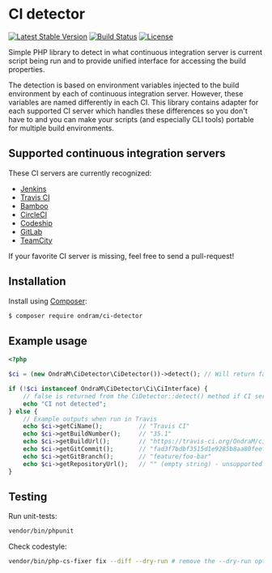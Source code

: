# CI detector

[![Latest Stable Version](https://img.shields.io/packagist/v/ondram/ci-detector.svg?style=flat-square)](https://packagist.org/packages/ondram/ci-detector)
[![Build Status](https://img.shields.io/travis/OndraM/ci-detector.svg?style=flat-square)](https://travis-ci.org/OndraM/ci-detector)
[![License](https://img.shields.io/packagist/l/ondram/ci-detector.svg?style=flat-square)](https://packagist.org/packages/ondram/ci-detector)

Simple PHP library to detect in what continuous integration server is current script being run and to provide unified 
interface for accessing the build properties.
 
The detection is based on environment variables injected to the build environment by each of continuous integration 
server. However, these variables are named differently in each CI. This library contains adapter for each supported
CI server which handles these differences so you don't have to and you can make your scripts (and especially CLI tools)
portable for multiple build environments.

## Supported continuous integration servers

These CI servers are currently recognized: 

 - [Jenkins](https://jenkins.io/)
 - [Travis CI](https://travis-ci.org/)
 - [Bamboo](https://www.atlassian.com/software/bamboo)
 - [CircleCI](https://circleci.com/)
 - [Codeship](https://codeship.com/)
 - [GitLab](https://about.gitlab.com/gitlab-ci/)
 - [TeamCity](https://www.jetbrains.com/teamcity/)

If your favorite CI server is missing, feel free to send a pull-request!

## Installation

Install using [Composer](http://getcomposer.org/):

```sh
$ composer require ondram/ci-detector
```

## Example usage

```php
<?php

$ci = (new OndraM\CiDetector\CiDetector())->detect(); // Will return false or instance implementing CiInterface

if (!$ci instanceof OndraM\CiDetector\Ci\CiInterface) {
    // false is returned from the CiDetector::detect() method if CI server was not detected
    echo "CI not detected";
} else {
    // Example outputs when run in Travis
    echo $ci->getCiName();          // "Travis CI"
    echo $ci->getBuildNumber();     // "35.1"
    echo $ci->getBuildUrl();        // "https://travis-ci.org/OndraM/ci-detector/jobs/148395137"
    echo $ci->getGitCommit();       // "fad3f7bdbf3515d1e9285b8aa80feeff74507bdd"
    echo $ci->getGitBranch();       // "feature/foo-bar"
    echo $ci->getRepositoryUrl();   // "" (empty string) - unsupported on Travis, will return eg. "ssh://git@gitserver:7999/project/repo.git" on Jenkins etc.)
}
```

## Testing

Run unit-tests:

```sh
vendor/bin/phpunit
```

Check codestyle:
```sh
vendor/bin/php-cs-fixer fix --diff --dry-run # remove the --dry-run option to fix the codestyle
```
